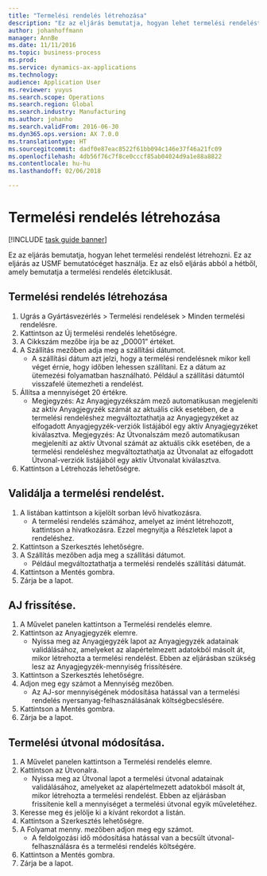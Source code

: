 ```yaml
---
title: "Termelési rendelés létrehozása"
description: "Ez az eljárás bemutatja, hogyan lehet termelési rendelést létrehozni."
author: johanhoffmann
manager: AnnBe
ms.date: 11/11/2016
ms.topic: business-process
ms.prod: 
ms.service: dynamics-ax-applications
ms.technology: 
audience: Application User
ms.reviewer: yuyus
ms.search.scope: Operations
ms.search.region: Global
ms.search.industry: Manufacturing
ms.author: johanho
ms.search.validFrom: 2016-06-30
ms.dyn365.ops.version: AX 7.0.0
ms.translationtype: HT
ms.sourcegitcommit: dadf0e87eac8522f61bb094c146e37f46a21fc09
ms.openlocfilehash: 4db56f76c7f8ce0cccf85ab04024d9a1e88a8822
ms.contentlocale: hu-hu
ms.lasthandoff: 02/06/2018

---
```

# <a name="create-a-production-order"></a>Termelési rendelés létrehozása

[!INCLUDE [task guide banner](../../includes/task-guide-banner.md)]

Ez az eljárás bemutatja, hogyan lehet termelési rendelést létrehozni. Ez az eljárás az USMF bemutatócéget használja. Ez az első eljárás abból a hétből, amely bemutatja a termelési rendelés életciklusát.


## <a name="create-a-production-order"></a>Termelési rendelés létrehozása
1. Ugrás a Gyártásvezérlés > Termelési rendelések > Minden termelési rendelésre.
2. Kattintson az Új termelési rendelés lehetőségre.
3. A Cikkszám mezőbe írja be az „D0001” értéket.
4. A Szállítás mezőben adja meg a szállítási dátumot.
    * A szállítási dátum azt jelzi, hogy a termelési rendelésnek mikor kell véget érnie, hogy időben lehessen szállítani. Ez a dátum az ütemezési folyamatban használható. Például a szállítási dátumtól visszafelé ütemezheti a rendelést.  
5. Állítsa a mennyiséget 20 értékre.
    * Megjegyzés: Az Anyagjegyzékszám mező automatikusan megjeleníti az aktív Anyagjegyzék számát az aktuális cikk esetében, de a termelési rendeléshez megváltoztathatja az Anyagjegyzéket az elfogadott Anyagjegyzék-verziók listájából egy aktív Anyagjegyzéket kiválasztva.    Megjegyzés: Az Útvonalszám mező automatikusan megjeleníti az aktív Útvonal számát az aktuális cikk esetében, de a termelési rendeléshez megváltoztathatja az Útvonalat az elfogadott Útvonal-verziók listájából egy aktív Útvonalat kiválasztva.  
6. Kattintson a Létrehozás lehetőségre.

## <a name="validate-the-production-order"></a>Validálja a termelési rendelést.
1. A listában kattintson a kijelölt sorban lévő hivatkozásra.
    * A termelési rendelés számához, amelyet az imént létrehozott, kattintson a hivatkozásra. Ezzel megnyitja a Részletek lapot a rendeléshez.  
2. Kattintson a Szerkesztés lehetőségre.
3. A Szállítás mezőben adja meg a szállítási dátumot.
    * Például megváltoztathatja a termelési rendelés szállítási dátumát.  
4. Kattintson a Mentés gombra.
5. Zárja be a lapot.

## <a name="update-the-bom"></a>AJ frissítése.
1. A Művelet panelen kattintson a Termelési rendelés elemre.
2. Kattintson az Anyagjegyzék elemre.
    * Nyissa meg az Anyagjegyzék lapot az Anyagjegyzék adatainak validálásához, amelyeket az alapértelmezett adatokból másolt át, mikor létrehozta a termelési rendelést. Ebben az eljárásban szükség lesz az Anyagjegyzék-mennyiség frissítésére.  
3. Kattintson a Szerkesztés lehetőségre.
4. Adjon meg egy számot a Mennyiség mezőben.
    * Az AJ-sor mennyiségének módosítása hatással van a termelési rendelés nyersanyag-felhasználásának költségbecslésére.  
5. Kattintson a Mentés gombra.
6. Zárja be a lapot.

## <a name="update-the-production-route"></a>Termelési útvonal módosítása.
1. A Művelet panelen kattintson a Termelési rendelés elemre.
2. Kattintson az Útvonalra.
    * Nyissa meg az Útvonal lapot a termelési útvonal adatainak validálásához, amelyeket az alapértelmezett adatokból másolt át, mikor létrehozta a termelési rendelést. Ebben az eljárásban frissítenie kell a mennyiséget a termelési útvonal egyik műveletéhez.  
3. Keresse meg és jelölje ki a kívánt rekordot a listán.
4. Kattintson a Szerkesztés lehetőségre.
5. A Folyamat menny. mezőben adjon meg egy számot.
    * A feldolgozási idő módosítása hatással van a becsült útvonal-felhasználásra és a termelési rendelés költségére.  
6. Kattintson a Mentés gombra.
7. Zárja be a lapot.

